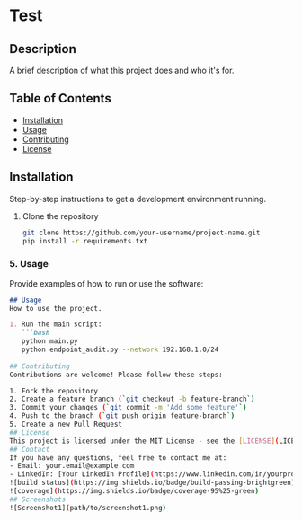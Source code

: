 # Test
## Description
A brief description of what this project does and who it's for.
## Table of Contents
- [Installation](#installation)
- [Usage](#usage)
- [Contributing](#contributing)
- [License](#license)
## Installation
Step-by-step instructions to get a development environment running.

1. Clone the repository
   ```bash
   git clone https://github.com/your-username/project-name.git
   pip install -r requirements.txt

### 5. **Usage**
Provide examples of how to run or use the software:
```markdown
## Usage
How to use the project.

1. Run the main script:
   ```bash
   python main.py
   python endpoint_audit.py --network 192.168.1.0/24
   
## Contributing
Contributions are welcome! Please follow these steps:

1. Fork the repository
2. Create a feature branch (`git checkout -b feature-branch`)
3. Commit your changes (`git commit -m 'Add some feature'`)
4. Push to the branch (`git push origin feature-branch`)
5. Create a new Pull Request
## License
This project is licensed under the MIT License - see the [LICENSE](LICENSE) file for details.
## Contact
If you have any questions, feel free to contact me at:
- Email: your.email@example.com
- LinkedIn: [Your LinkedIn Profile](https://www.linkedin.com/in/yourprofile/)
![build status](https://img.shields.io/badge/build-passing-brightgreen)
![coverage](https://img.shields.io/badge/coverage-95%25-green)
## Screenshots
![Screenshot1](path/to/screenshot1.png)




